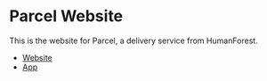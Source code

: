 # Parcel Website

This is the website for Parcel, a delivery service from HumanForest.

* [Website](https://forestparcel.com)
* [App](https://parcel.humanforest.co.uk/)
